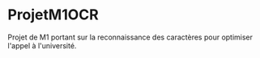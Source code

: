 # ProjetM1OCR

Projet de M1 portant sur la reconnaissance des caractères pour optimiser l'appel à l'université.